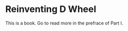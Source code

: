 Reinventing D Wheel
===================

This is a book. Go to read more in the prefrace of Part I.

